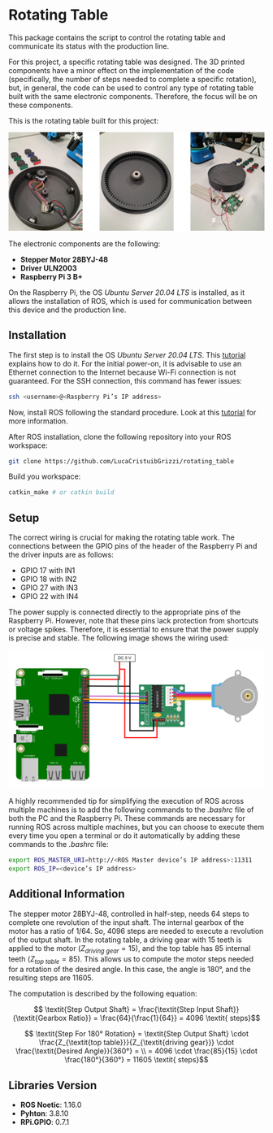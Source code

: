 # Rotating Table

This package contains the script to control the rotating table and communicate its status with the production line.

For this project, a specific rotating table was designed. The 3D printed components have a minor effect on the implementation of the code (specifically, the number of steps needed to complete a specific rotation), but, in general, the code can be used to control any type of rotating table built with the same electronic components. Therefore, the focus will be on these components.

This is the rotating table built for this project:

![Rotating Table](images/RotatingTable.png)

The electronic components are the following:
- **Stepper Motor 28BYJ-48**
- **Driver ULN2003**
- **Raspberry Pi 3 B+**

On the Raspberry Pi, the OS *Ubuntu Server 20.04 LTS* is installed, as it allows the installation of ROS, which is used for communication between this device and the production line.

## Installation

The first step is to install the OS *Ubuntu Server 20.04 LTS*. This [tutorial](https://ubuntu.com/tutorials/how-to-install-ubuntu-on-your-raspberry-pi#1-overview "tutorial Ubuntu Server") explains how to do it. For the initial power-on, it is advisable to use an Ethernet connection to the Internet because Wi-Fi connection is not guaranteed. For the SSH connection, this command has fewer issues:


```bash
ssh <username>@<Raspberry Pi’s IP address>
```

Now, install ROS following the standard procedure. Look at this [tutorial](https://medium.com/geekculture/robot-operating-system-installation-configuration-and-auto-startup-on-a-raspberry-pi-with-ubuntu-6eb8e4e1038e "tutorial ROS on Ubuntu Server") for more information.

After ROS installation, clone the following repository into your ROS workspace:

```bash
git clone https://github.com/LucaCristuibGrizzi/rotating_table
```

Build you workspace:

```bash
catkin_make # or catkin build
```

## Setup

The correct wiring is crucial for making the rotating table work. The connections between the GPIO pins of the header of the Raspberry Pi and the driver inputs are as follows:
- GPIO 17 with IN1
- GPIO 18 with IN2
- GPIO 27 with IN3
- GPIO 22 with IN4

The power supply is connected directly to the appropriate pins of the Raspberry Pi. However, note that these pins lack protection from shortcuts or voltage spikes. Therefore, it is essential to ensure that the power supply is precise and stable. The following image shows the wiring used:

![Wiring](images/ElectricCircuit.png)

A highly recommended tip for simplifying the execution of ROS across multiple machines is to add the following commands to the *.bashrc* file of both the PC and the Raspberry Pi. These commands are necessary for running ROS across multiple machines, but you can choose to execute them every time you open a terminal or do it automatically by adding these commands to the *.bashrc* file:

```bash
export ROS_MASTER_URI=http://<ROS Master device’s IP address>:11311
export ROS_IP=<device’s IP address>
```

## Additional Information

The stepper motor 28BYJ-48, controlled in half-step, needs 64 steps to complete one revolution of the input shaft. The internal gearbox of the motor has a ratio of 1/64. So, 4096 steps are needed to execute a revolution of the output shaft. In the rotating table, a driving gear with 15 teeth is applied to the motor ($Z_{\textit{driving gear}} = 15$), and the top table has 85 internal teeth ($Z_{\textit{top table}} = 85$). This allows us to compute the motor steps needed for a rotation of the desired angle. In this case, the angle is 180°, and the resulting steps are 11605.

The computation is described by the following equation:

$$ \textit{Step Output Shaft} = \frac{\textit{Step Input Shaft}}{\textit{Gearbox Ratio}} = \frac{64}{\frac{1}{64}} = 4096 \textit{ steps}$$

$$ \textit{Step For 180° Rotation} = \textit{Step Output Shaft} \cdot \frac{Z_{\textit{top table}}}{Z_{\textit{driving gear}}} \cdot \frac{\textit{Desired Angle}}{360°} = \\ = 4096 \cdot \frac{85}{15} \cdot \frac{180°}{360°} = 11605 \textit{ steps}$$

## Libraries Version

- **ROS Noetic**: 1.16.0
- **Pyhton**: 3.8.10
- **RPi.GPIO**: 0.7.1